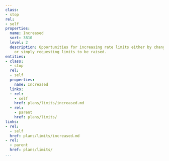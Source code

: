 ```yaml
---
class:
- stop
rel:
- self
properties:
  name: Increased
  sort: 3810
  level: 2
  description: Opportunities for increasing rate limits either by changing plans,
    or simply requesting limits to be raised.
entities:
- class:
  - stop
  rel:
  - self
  properties:
    name: Increased
  links:
  - rel:
    - self
    href: plans/limits/increased.md
  - rel:
    - parent
    href: plans/limits/
links:
- rel:
  - self
  href: plans/limits/increased.md
- rel:
  - parent
  href: plans/limits/
...
```

